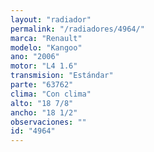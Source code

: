 ```yaml
---
layout: "radiador"
permalink: "/radiadores/4964/"
marca: "Renault"
modelo: "Kangoo"
ano: "2006"
motor: "L4 1.6"
transmision: "Estándar"
parte: "63762"
clima: "Con clima"
alto: "18 7/8"
ancho: "18 1/2"
observaciones: ""
id: "4964"
---
```



